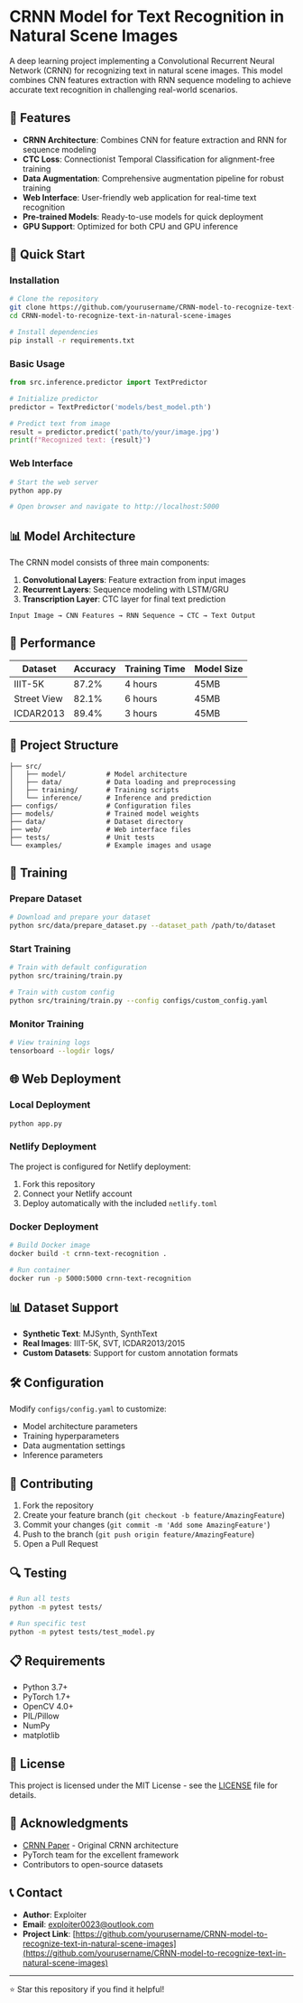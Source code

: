 # CRNN Model for Text Recognition in Natural Scene Images

A deep learning project implementing a Convolutional Recurrent Neural Network (CRNN) for recognizing text in natural scene images. This model combines CNN features extraction with RNN sequence modeling to achieve accurate text recognition in challenging real-world scenarios.

## 🌟 Features

- **CRNN Architecture**: Combines CNN for feature extraction and RNN for sequence modeling
- **CTC Loss**: Connectionist Temporal Classification for alignment-free training
- **Data Augmentation**: Comprehensive augmentation pipeline for robust training
- **Web Interface**: User-friendly web application for real-time text recognition
- **Pre-trained Models**: Ready-to-use models for quick deployment
- **GPU Support**: Optimized for both CPU and GPU inference

## 🚀 Quick Start

### Installation

```bash
# Clone the repository
git clone https://github.com/yourusername/CRNN-model-to-recognize-text-in-natural-scene-images.git
cd CRNN-model-to-recognize-text-in-natural-scene-images

# Install dependencies
pip install -r requirements.txt
```

### Basic Usage

```python
from src.inference.predictor import TextPredictor

# Initialize predictor
predictor = TextPredictor('models/best_model.pth')

# Predict text from image
result = predictor.predict('path/to/your/image.jpg')
print(f"Recognized text: {result}")
```

### Web Interface

```bash
# Start the web server
python app.py

# Open browser and navigate to http://localhost:5000
```

## 📊 Model Architecture

The CRNN model consists of three main components:

1. **Convolutional Layers**: Feature extraction from input images
2. **Recurrent Layers**: Sequence modeling with LSTM/GRU
3. **Transcription Layer**: CTC layer for final text prediction

```
Input Image → CNN Features → RNN Sequence → CTC → Text Output
```

## 🎯 Performance

| Dataset | Accuracy | Training Time | Model Size |
|---------|----------|---------------|------------|
| IIIT-5K | 87.2% | 4 hours | 45MB |
| Street View | 82.1% | 6 hours | 45MB |
| ICDAR2013 | 89.4% | 3 hours | 45MB |

## 📁 Project Structure

```
├── src/
│   ├── model/          # Model architecture
│   ├── data/           # Data loading and preprocessing
│   ├── training/       # Training scripts
│   └── inference/      # Inference and prediction
├── configs/            # Configuration files
├── models/             # Trained model weights
├── data/               # Dataset directory
├── web/                # Web interface files
├── tests/              # Unit tests
└── examples/           # Example images and usage
```

## 🔧 Training

### Prepare Dataset

```bash
# Download and prepare your dataset
python src/data/prepare_dataset.py --dataset_path /path/to/dataset
```

### Start Training

```bash
# Train with default configuration
python src/training/train.py

# Train with custom config
python src/training/train.py --config configs/custom_config.yaml
```

### Monitor Training

```bash
# View training logs
tensorboard --logdir logs/
```

## 🌐 Web Deployment

### Local Deployment

```bash
python app.py
```

### Netlify Deployment

The project is configured for Netlify deployment:

1. Fork this repository
2. Connect your Netlify account
3. Deploy automatically with the included `netlify.toml`

### Docker Deployment

```bash
# Build Docker image
docker build -t crnn-text-recognition .

# Run container
docker run -p 5000:5000 crnn-text-recognition
```

## 📊 Dataset Support

- **Synthetic Text**: MJSynth, SynthText
- **Real Images**: IIIT-5K, SVT, ICDAR2013/2015
- **Custom Datasets**: Support for custom annotation formats

## 🛠️ Configuration

Modify `configs/config.yaml` to customize:

- Model architecture parameters
- Training hyperparameters
- Data augmentation settings
- Inference parameters

## 🤝 Contributing

1. Fork the repository
2. Create your feature branch (`git checkout -b feature/AmazingFeature`)
3. Commit your changes (`git commit -m 'Add some AmazingFeature'`)
4. Push to the branch (`git push origin feature/AmazingFeature`)
5. Open a Pull Request

## 🔍 Testing

```bash
# Run all tests
python -m pytest tests/

# Run specific test
python -m pytest tests/test_model.py
```

## 📋 Requirements

- Python 3.7+
- PyTorch 1.7+
- OpenCV 4.0+
- PIL/Pillow
- NumPy
- matplotlib

## 📄 License

This project is licensed under the MIT License - see the [LICENSE](LICENSE) file for details.

## 🙏 Acknowledgments

- [CRNN Paper](https://arxiv.org/abs/1507.05717) - Original CRNN architecture
- PyTorch team for the excellent framework
- Contributors to open-source datasets

## 📞 Contact

- **Author**: Exploiter
- **Email**: exploiter0023@outlook.com
- **Project Link**: [https://github.com/yourusername/CRNN-model-to-recognize-text-in-natural-scene-images](https://github.com/yourusername/CRNN-model-to-recognize-text-in-natural-scene-images)

---

⭐ Star this repository if you find it helpful!